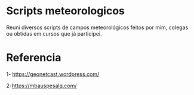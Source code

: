 # Scripts meteorologicos

Reuni diversos scripts de campos meteorológicos feitos por mim, colegas ou obtidas em cursos que já participei.

# Referencia

1- https://geonetcast.wordpress.com/

2-https://mbauspesalq.com/

